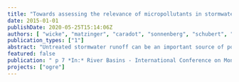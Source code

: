 ```yaml
---
title: "Towards assessing the relevance of micropollutants in stormwater discharged to Berlin surface waters"
date: 2015-01-01
publishDate: 2020-05-25T15:14:06Z
authors: [ "wicke", "matzinger", "caradot", "sonnenberg", "schubert", "von Seggern, D.", "Heinzmann, B.", "rouault" ]
publication_types: ["1"]
abstract: "Untreated stormwater runoff can be an important source of pollutants affecting urban surface waters. For example, in Berlin each year 78% or 54 million m³ of stormwater are discharged mostly untreated into receiving surface waters. Beside “classic” stormwater pollutants (e.g. suspended solids, COD, phosphorous or heavy metals), trace organic substances such as biocides, plasticizers, flame retardants and traffic related micropollutants (e.g. vulcanizing accelerators originating from tire wear or combustion by-products such as PAHs) started to come into focus in recent years (Zgheib et al. 2012, Gasperi et al. 2014). To evaluate for the first time city-wide annual loads of these trace organic substances entering urban surface waters through stormwater discharge, an event-based, one-year monitoring program was set up in the city of Berlin."
featured: false
publication: " p 7 *In:* River Basins - International Conference on Monitoring, Modelling and Management of River Basins. Karlsruhe, Germany. 24–25 June 2015"
projects: ["ogre"]
---
```


